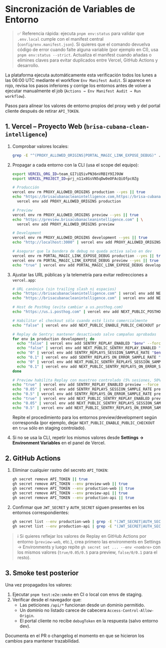 # Sincronización de Variables de Entorno

> ✅ Referencia rápida: ejecuta `pnpm env:status` para validar que `.env.local` cumple con el manifest central (`config/env.manifest.json`). Si quieres que el comando devuelva código de error cuando falte alguna variable (por ejemplo en CI), usa `pnpm env:status --strict`. Actualiza el manifest cuando añadas o elimines claves para evitar duplicados entre Vercel, GitHub Actions y desarrollo.

La plataforma ejecuta automáticamente esta verificación todos los lunes a las 06:00 UTC mediante el workflow `Env Manifest Audit`. Si aparece en rojo, revisa los pasos inferiores y corrige los entornos antes de volver a ejecutar manualmente el job (`Actions → Env Manifest Audit → Run workflow`).

Pasos para alinear los valores de entorno propios del proxy web y del portal cliente después de retirar `API_TOKEN`.

## 1. Vercel – Proyecto Web (`brisa-cubana-clean-intelligence`)

1. Comprobar valores locales:
   ```bash
   grep -E "^(PROXY_ALLOWED_ORIGINS|PORTAL_MAGIC_LINK_EXPOSE_DEBUG)" .env.local
   ```
2. Propagar a cada entorno con la CLI (usa el scope del equipo):

   ```bash
   export VERCEL_ORG_ID=team_GI7iQ5ivPN36nVRB1Y9IJ9UW
   export VERCEL_PROJECT_ID=prj_n11x8GsVN5qDw0eOFAcQiOfpc0Zg

   # Producción
   vercel env rm PROXY_ALLOWED_ORIGINS production --yes || true
   echo "https://brisacubanacleanintelligence.com,https://brisa-cubana-clean-intelligence.vercel.app" | \
     vercel env add PROXY_ALLOWED_ORIGINS production

   # Preview
   vercel env rm PROXY_ALLOWED_ORIGINS preview --yes || true
   echo "https://preview.brisacubanacleanintelligence.com" | \
     vercel env add PROXY_ALLOWED_ORIGINS preview

   # Development
   vercel env rm PROXY_ALLOWED_ORIGINS development --yes || true
   echo "http://localhost:3000" | vercel env add PROXY_ALLOWED_ORIGINS development

   # Asegurar que la bandera de debug no queda activa salvo en dev
   vercel env rm PORTAL_MAGIC_LINK_EXPOSE_DEBUG production --yes || true
   vercel env rm PORTAL_MAGIC_LINK_EXPOSE_DEBUG preview --yes || true
   echo "true" | vercel env add PORTAL_MAGIC_LINK_EXPOSE_DEBUG development
   ```

3. Ajustar las URL públicas y la telemetría para evitar redirecciones a `vercel.app`:

   ```bash
   # URL canónica (sin trailing slash ni espacios)
   echo "https://brisacubanacleanintelligence.com" | vercel env add NEXT_PUBLIC_SITE_URL production --force
   echo "https://brisacubanacleanintelligence.com" | vercel env add NEXT_PUBLIC_BASE_URL production --force

   # Host de PostHog (evita cambiar a us.posthog.com)
   echo "https://us.i.posthog.com" | vercel env add NEXT_PUBLIC_POSTHOG_HOST production --force

   # Habilitar el checkout sólo cuando esté listo comercialmente
   echo "false" | vercel env add NEXT_PUBLIC_ENABLE_PUBLIC_CHECKOUT production --force

   # Replay de Sentry: mantener desactivado salvo campañas aprobadas
   for env in production development; do
     echo "false" | vercel env add SENTRY_REPLAY_ENABLED "$env" --force
     echo "false" | vercel env add NEXT_PUBLIC_SENTRY_REPLAY_ENABLED "$env" --force
     echo "0" | vercel env add SENTRY_REPLAYS_SESSION_SAMPLE_RATE "$env" --force
     echo "0.1" | vercel env add SENTRY_REPLAYS_ON_ERROR_SAMPLE_RATE "$env" --force
     echo "0" | vercel env add NEXT_PUBLIC_SENTRY_REPLAYS_SESSION_SAMPLE_RATE "$env" --force
     echo "0.1" | vercel env add NEXT_PUBLIC_SENTRY_REPLAYS_ON_ERROR_SAMPLE_RATE "$env" --force
   done

   # Preview habilita Replay con muestreo controlado (5% sesiones, 50% errores)
   echo "true" | vercel env add SENTRY_REPLAY_ENABLED preview --force
   echo "0.05" | vercel env add SENTRY_REPLAYS_SESSION_SAMPLE_RATE preview --force
   echo "0.5" | vercel env add SENTRY_REPLAYS_ON_ERROR_SAMPLE_RATE preview --force
   echo "true" | vercel env add NEXT_PUBLIC_SENTRY_REPLAY_ENABLED preview --force
   echo "0.05" | vercel env add NEXT_PUBLIC_SENTRY_REPLAYS_SESSION_SAMPLE_RATE preview --force
   echo "0.5" | vercel env add NEXT_PUBLIC_SENTRY_REPLAYS_ON_ERROR_SAMPLE_RATE preview --force
   ```

   Repite el procedimiento para los entornos preview/development según corresponda (por ejemplo, dejar `NEXT_PUBLIC_ENABLE_PUBLIC_CHECKOUT` en `true` sólo en staging controlado).

4. Si no se usa la CLI, repetir los mismos valores desde **Settings → Environment Variables** en el panel de Vercel.

## 2. GitHub Actions

1. Eliminar cualquier rastro del secreto `API_TOKEN`:
   ```bash
   gh secret remove API_TOKEN || true
   gh secret remove API_TOKEN --env preview-web || true
   gh secret remove API_TOKEN --env production-web || true
   gh secret remove API_TOKEN --env preview-api || true
   gh secret remove API_TOKEN --env production-api || true
   ```
2. Confirmar que `JWT_SECRET` y `AUTH_SECRET` siguen presentes en los entornos correspondientes:
   ```bash
   gh secret list --env production-web | grep -E "(JWT_SECRET|AUTH_SECRET)"
   gh secret list --env production-api | grep -E "(JWT_SECRET|AUTH_SECRET)"
   ```

> ℹ️ Si quieres reflejar los valores de Replay en GitHub Actions por entorno (`preview-web`, etc.), crea primero las environments en Settings → Environments y luego repite `gh secret set ... --env <nombre>` con los mismos valores (`true/0.05/0.5` para preview, `false/0/0.1` para el resto).

## 3. Smoke test posterior

Una vez propagados los valores:

1. Ejecutar `pnpm test:e2e:smoke` en CI o local con envs de staging.
2. Verificar desde el navegador que:
   - Las peticiones `/api/*` funcionan desde un dominio permitido.
   - Un dominio no listado carece de cabecera `Access-Control-Allow-Origin`.
   - El portal cliente no recibe `debugToken` en la respuesta (salvo entorno dev).

Documenta en el PR o changelog el momento en que se hicieron los cambios para mantener trazabilidad.
